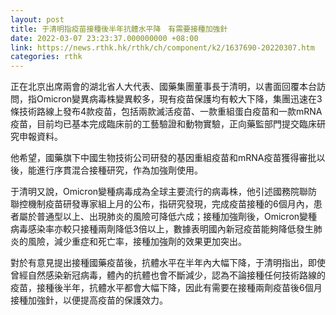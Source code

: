 ```yaml
---
layout: post
title: 于清明指疫苗接種後半年抗體水平降　有需要接種加強針
date: 2022-03-07 23:23:37.000000000 +08:00
link: https://news.rthk.hk/rthk/ch/component/k2/1637690-20220307.htm
categories: rthk
---
```


正在北京出席兩會的湖北省人大代表、國藥集團董事長于清明，以書面回覆本台訪問，指Omicron變異病毒株變異較多，現有疫苗保護均有較大下降，集團迅速在3條技術路線上發布4款疫苗，包括兩款滅活疫苗、一款重組蛋白疫苗和一款mRNA疫苗，目前均已基本完成臨床前的工藝驗證和動物實驗，正向藥監部門提交臨床研究申報資料。

他希望，國藥旗下中國生物技術公司研發的基因重組疫苗和mRNA疫苗獲得審批以後，能進行序貫混合接種研究，作為加強劑使用。

于清明又說，Omicron變種病毒成為全球主要流行的病毒株，他引述國務院聯防聯控機制疫苗研發專家組上月的公布，指研究發現，完成疫苗接種的6個月內，患者屬於普通型以上、出現肺炎的風險可降低六成；接種加強劑後，Omicron變種病毒感染率亦較只接種兩劑降低3倍以上，數據表明國內新冠疫苗能夠降低發生肺炎的風險，減少重症和死亡率，接種加強劑的效果更加突出。

對於有意見提出接種國藥疫苗後，抗體水平在半年內大幅下降，于清明指出，即使曾經自然感染新冠病毒，體內的抗體也會不斷減少，認為不論接種任何技術路線的疫苗，接種後半年，抗體水平都會大幅下降，因此有需要在接種兩劑疫苗後6個月接種加強針，以便提高疫苗的保護效力。
